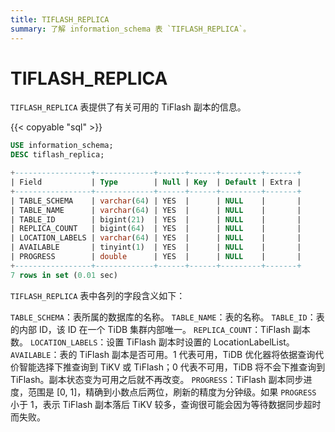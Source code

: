 ```yaml
---
title: TIFLASH_REPLICA
summary: 了解 information_schema 表 `TIFLASH_REPLICA`。
---
```


# TIFLASH_REPLICA

`TIFLASH_REPLICA` 表提供了有关可用的 TiFlash 副本的信息。

{{< copyable "sql" >}}

```sql
USE information_schema;
DESC tiflash_replica;
```

```sql
+-----------------+-------------+------+------+---------+-------+
| Field           | Type        | Null | Key  | Default | Extra |
+-----------------+-------------+------+------+---------+-------+
| TABLE_SCHEMA    | varchar(64) | YES  |      | NULL    |       |
| TABLE_NAME      | varchar(64) | YES  |      | NULL    |       |
| TABLE_ID        | bigint(21)  | YES  |      | NULL    |       |
| REPLICA_COUNT   | bigint(64)  | YES  |      | NULL    |       |
| LOCATION_LABELS | varchar(64) | YES  |      | NULL    |       |
| AVAILABLE       | tinyint(1)  | YES  |      | NULL    |       |
| PROGRESS        | double      | YES  |      | NULL    |       |
+-----------------+-------------+------+------+---------+-------+
7 rows in set (0.01 sec)
```
`TIFLASH_REPLICA` 表中各列的字段含义如下：

`TABLE_SCHEMA`：表所属的数据库的名称。
`TABLE_NAME`：表的名称。
`TABLE_ID`：表的内部 ID，该 ID 在一个 TiDB 集群内部唯一。
`REPLICA_COUNT`：TiFlash 副本数。
`LOCATION_LABELS`：设置 TiFlash 副本时设置的 LocationLabelList。
`AVAILABLE`：表的 TiFlash 副本是否可用。1 代表可用，TiDB 优化器将依据查询代价智能选择下推查询到 TiKV 或 TiFlash；0 代表不可用，TiDB 将不会下推查询到 TiFlash。副本状态变为可用之后就不再改变。
`PROGRESS`：TiFlash 副本同步进度，范围是 [0, 1]，精确到小数点后两位，刷新的精度为分钟级。如果 `PROGRESS` 小于 1，表示 TiFlash 副本落后 TiKV 较多，查询很可能会因为等待数据同步超时而失败。
